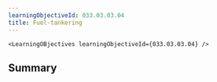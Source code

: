 ```yaml
---
learningObjectiveId: 033.03.03.04
title: Fuel-tankering
---
```


```tsx eval
<LearningOBjectives learningObjectiveId={033.03.03.04} />
```

## Summary

